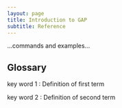 ```yaml
---
layout: page
title: Introduction to GAP
subtitle: Reference
---
```

...commands and examples...

## Glossary

key word 1
:   Definition of first term

key word 2
:   Definition of second term
